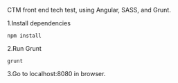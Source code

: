 CTM front end tech test, using Angular, SASS, and Grunt.


1.Install dependencies

```
npm install

```
2.Run Grunt
```
grunt
```
3.Go to localhost:8080 in browser.
